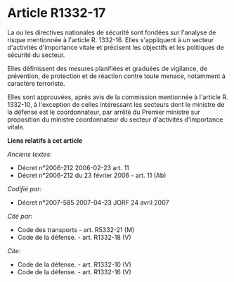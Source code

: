 # Article R1332-17

La ou les directives nationales de sécurité sont fondées sur l'analyse de risque mentionnée à l'article R. 1332-16. Elles
s'appliquent à un secteur d'activités d'importance vitale et précisent les objectifs et les politiques de sécurité du
secteur. 

Elles définissent des mesures planifiées et graduées de vigilance, de prévention, de protection et de réaction contre toute
menace, notamment à caractère terroriste. 

Elles sont approuvées, après avis de la commission mentionnée à l'article R. 1332-10, à l'exception de celles intéressant les
secteurs dont le ministre de la défense est le coordonnateur, par arrêté du Premier ministre sur proposition du ministre
coordonnateur du secteur d'activités d'importance vitale.

**Liens relatifs à cet article**

_Anciens textes_:

  - Décret n°2006-212 2006-02-23 art. 11
  - Décret n°2006-212 du 23 février 2006 - art. 11 (Ab)

_Codifié par_:

  - Décret n°2007-585 2007-04-23 JORF 24 avril 2007

_Cité par_:

  - Code des transports - art. R5332-21 (M)
  - Code de la défense. - art. R1332-18 (V)

_Cite_:

  - Code de la défense. - art. R1332-10 (V)
  - Code de la défense. - art. R1332-16 (V)
